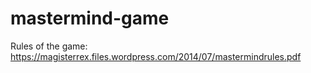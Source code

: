 # mastermind-game
Rules of the game:
https://magisterrex.files.wordpress.com/2014/07/mastermindrules.pdf